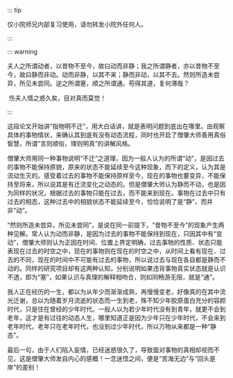 ::: tip

仅小院师兄内部复习使用，请勿转发小院外任何人。

:::

::: warning

​           夫人之所谓动者，以昔物不至今，故曰动而非静；我之所谓静者，亦以昔物不至今，故曰静而非动。动而非静，以其不来；静而非动，以其不去。然则所造未尝异，所见未尝同。逆之所谓塞，顺之所谓通。苟得其道，复何滞哉？

​          伤夫人情之惑久矣，目对真而莫觉！

:::

​         这段论文开始讲“指物明不迁”，用大白话讲，就是表明问题到底出在哪里。由观察具体的事物情状，来确认其到底有没有动态流程，同时也开启了僧肇大师善用真俗智慧，所谓“言则顺俗，理则明真”的讲解风格。

​         僧肇大师用同一种事物说明“不迁”之道理，因为一般人认为的所谓“动”，是因过去的事物不能保持原貌，原来的状态不能延续至今这种现象，而下的定义，认为其是流动生灭的。感受着过去的事物不能保持原样至今，现在的事物也要变异，不能保持至将来，所以说其是有迁流变化之动态的。但是僧肇大师认为静而不动，也是因为同样的状况，根据过去的事物只能在过去，而不能来到现在。事物在过去中只有过去的相态，这种过去中的相貌状态不能延续至今，恰恰说明了是“静”，而并非“动”。

​         “然则所造未尝异，所见未尝同”，是说在同一前提下，“昔物不至今”的现象产生两种见解。常人认为动而非静，是因为过去的事物不能保持到现在，只因其中有“变动”，僧肇大师则认为正因在时间、位置上界定明确，过去事物的性质、状态只能表现在过去的时空之中，现在的事物则在现在的时空之中，从时间上看有现在、过去的不同，现在的时间中不可能有过去的事物，所以说过去与现在各自都是静而不动的。同样的研究项目却有这两种认知，分别说明如果违背事物真实状态就是认识不透，即为“塞”，如果认识与真理的解释相吻合，则如同畅游无阻，就是“通”。

​         我人正在经历的一生，都以为从年少而渐渐成熟，再慢慢变老，好像真的在其中流光迁谢，总以为随着岁月流逝的状态而一生到老，殊不知少年胶原蛋白充分的容颜时代，只是住在曾经的少年时代。一般人以为若少年时代没有到青年，就更不会到老年，这才是有过往的动态人生，哪里知道正是因为少年只在少年时代，不会来到老年时代，老年只在老年时代，也没到过少年时代，所以万物从来都是一种“静态”。

​         最后一句，由于人们陷入妄情，已经迷惑很久了，导致面对事物的真相却视而不见，这是僧肇大师发自内心的感概！一念迷悟之间，便是“苦海无边”与“回头是岸”的差别！